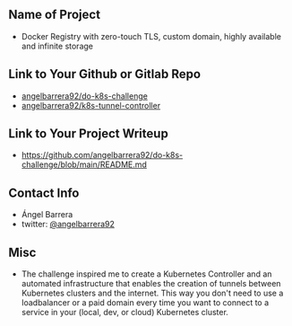 ## Name of Project 
* Docker Registry with zero-touch TLS, custom domain, highly available and infinite storage

## Link to Your Github or Gitlab Repo
* [angelbarrera92/do-k8s-challenge](https://github.com/angelbarrera92/do-k8s-challenge)
* [angelbarrera92/k8s-tunnel-controller](https://github.com/angelbarrera92/k8s-tunnel-controller)

## Link to Your Project Writeup
* https://github.com/angelbarrera92/do-k8s-challenge/blob/main/README.md

## Contact Info
* Ángel Barrera
* twitter: [@angelbarrera92](https://twitter.com/angelbarrera92)

## Misc 
* The challenge inspired me to create a Kubernetes Controller and an automated infrastructure that enables the creation of tunnels between Kubernetes clusters and the internet. This way you don't need to use a loadbalancer or a paid domain every time you want to connect to a service in your (local, dev, or cloud) Kubernetes cluster.
